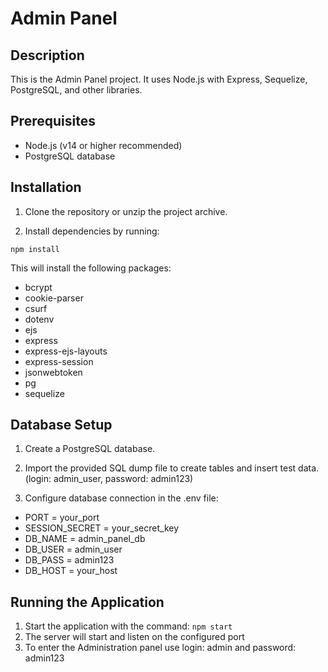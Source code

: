 # Admin Panel

## Description
This is the Admin Panel project. It uses Node.js with Express, Sequelize, PostgreSQL, and other libraries.

## Prerequisites
- Node.js (v14 or higher recommended)
- PostgreSQL database

## Installation

1. Clone the repository or unzip the project archive.

2. Install dependencies by running:

```npm install```

This will install the following packages:
- bcrypt
- cookie-parser
- csurf
- dotenv
- ejs
- express
- express-ejs-layouts
- express-session
- jsonwebtoken
- pg
- sequelize

## Database Setup
1. Create a PostgreSQL database.

2. Import the provided SQL dump file to create tables and insert test data. (login: admin_user, password: admin123)

3. Configure database connection in the .env file:

- PORT = your_port
- SESSION_SECRET = your_secret_key
- DB_NAME = admin_panel_db
- DB_USER = admin_user
- DB_PASS = admin123
- DB_HOST = your_host

## Running the Application
1. Start the application with the command:
   ```npm start```
2. The server will start and listen on the configured port
3. To enter the Administration panel use login: admin and password: admin123
